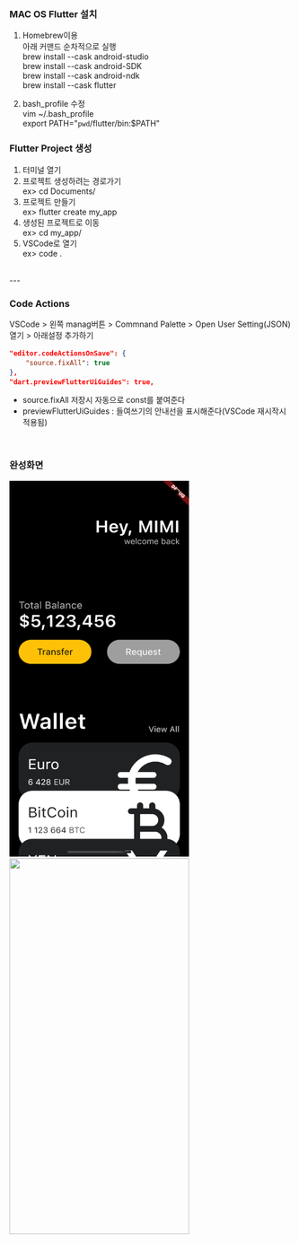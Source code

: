 ### MAC OS Flutter 설치
1. Homebrew이용  
    아래 커맨드 순차적으로 실행  
    brew install --cask android-studio  
    brew install --cask android-SDK  
    brew install --cask android-ndk  
    brew install --cask flutter  
    
2. bash_profile 수정  
    vim ~/.bash_profile  
    export PATH="`pwd`/flutter/bin:$PATH"  

### Flutter Project 생성
1. 터미널 열기
2. 프로젝트 생성하려는 경로가기  
    ex> cd Documents/  
3. 프로젝트 만들기  
    ex> flutter create my_app
4. 생성된 프로젝트로 이동  
    ex> cd my_app/  
5. VSCode로 열기  
    ex> code .

<br>
---

### Code Actions
VSCode > 왼쪽 manag버튼 > Commnand Palette > Open User Setting(JSON) 열기 > 아래설정 추가하기
~~~ json
"editor.codeActionsOnSave": {
    "source.fixAll": true
},
"dart.previewFlutterUiGuides": true,
~~~
- source.fixAll 저장시 자동으로 const를 붙여준다  
- previewFlutterUiGuides : 들여쓰기의 안내선을 표시해준다(VSCode 재시작시 적용됨)  

<br>

### 완성화면
<a><img src="assets/uiChallenge.png" width="320" height="670"></a>
<a><img src="assets/uiChallenge.gif" width="320" height="670"></a>
